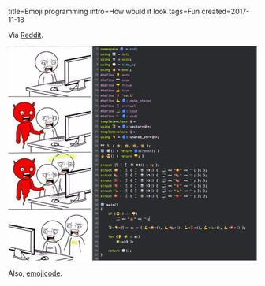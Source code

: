 title=Emoji programming
intro=How would it look
tags=Fun
created=2017-11-18

Via [Reddit][r].

![Programming with Emoji](emoji-programming.png)

Also, [emojicode][e].

[r]: https://www.reddit.com/r/ProgrammerHumor/comments/7dtnag/emoji_programming/
[e]: https://www.emojicode.org/
